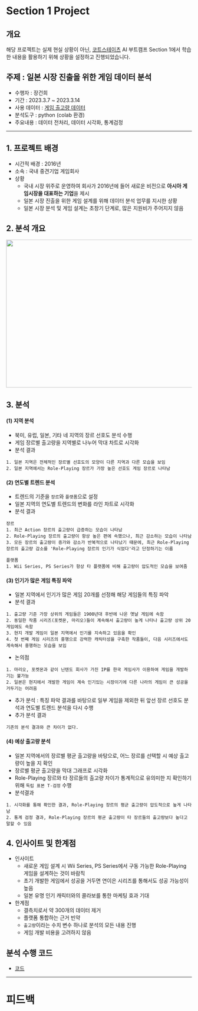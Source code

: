 # Section 1 Project

## 개요
해당 프로젝트는 실제 현실 상황이 아닌, [코트스테이츠](https://github.com/codestates) AI 부트캠프 Section 1에서 학습한 내용을 활용하기 위해 상황을 설정하고 진행되었습니다.

## 주제 : 일본 시장 진출을 위한 게임 데이터 분석
* 수행자 : 장건희
* 기간 : 2023.3.7 ~ 2023.3.14
* 사용 데이터 : [게임 출고량 데이터](https://ds-lecture-data.s3.ap-northeast-2.amazonaws.com/datasets/vgames2.csv)
* 분석도구 : python (colab 환경)
* 주요내용 : 데이터 전처리, 데이터 시각화, 통계검정
* * *

## 1. 프로젝트 배경
- 시간적 배경 : 2016년
- 소속 : 국내 중견기업 게임회사 
- 상황
  - 국내 시장 위주로 운영하여 회사가 2016년에 들어 새로운 비전으로 **아시아 게임시장을 대표하는 기업**을 제시
  - 일본 시장 진출을 위한 게임 설계를 위해 데이터 분석 업무를 지시한 상황
  - 일본 시장 분석 및 게임 설계는 초창기 단계로, 많은 지원비가 주어지지 않음



## 2. 분석 개요
<p align="center"><img src = https://i.imgur.com/NNjrbut.png width="1000" height="400"/> 

  
## 3. 분석

#### (1) 지역 분석
- 북미, 유럽, 일본, 기타 네 지역의 장르 선호도 분석 수행
- 게임 장르별 출고량을 지역별로 나누어 막대 차트로 시각화
- 분석 결과
```
1. 일본 지역은 전체적인 장르별 선호도의 모양이 다른 지역과 다른 모습을 보임
2. 일본 지역에서는 Role-Playing 장르가 가장 높은 선호도 게임 장르로 나타남
```

#### (2) 연도별 트렌드 분석
- 트렌드의 기준을 `장르`와 `플랫폼`으로 설정
- 일본 지역의 연도별 트렌드의 변화를 라인 차트로 시각화
- 분석 결과
```
장르 
1. 최근 Action 장르의 출고량이 급증하는 모습이 나타남 
2. Role-Playing 장르의 출고량이 항상 높은 편에 속했으나, 최근 감소하는 모습이 나타남
3. 모든 장르의 출고량이 증가와 감소가 반복적으로 나타났기 때문에, 최근 Role-Playing 장르의 출고량 감소를 'Role-Playing 장르의 인기가 식었다'라고 단정하기는 이름
  
플랫폼
1. Wii Series, PS Series가 항상 타 플랫폼에 비해 출고량이 압도적인 모습을 보여줌
```
#### (3) 인기가 많은 게임 특징 파악
- 일본 지역에서 인기가 많은 게임 20개를 선정해 해당 게임들의 특징 파악
- 분석 결과
```
1. 출고량 기준 가장 상위의 게임들은 1900년대 후반에 나온 옛날 게임에 속함
2. 동일한 작품 시리즈(포켓몬, 마리오)들이 계속해서 출고량이 높게 나타나 출고량 상위 20 게임에도 속함
3. 현지 개발 게임이 일본 지역에서 인기를 지속하고 있음을 확인 
4. 첫 번째 게임 시리즈의 흥행으로 강력한 캐릭터성을 구축한 작품들이, 다음 시리즈에서도 계속해서 흥행하는 모습을 보임
```
- 논의점
```
1. 마리오, 포켓몬과 같이 닌텐도 회사가 가진 IP를 한국 게임사가 이용하여 게임을 개발하기는 불가능
2. 일본은 현지에서 개발한 게임이 계속 인기있는 시장이기에 다른 나라의 게임이 큰 성공을 거두기는 어려움
```
- 추가 분석 : 특징 파악 결과를 바탕으로 일부 게임을 제외한 뒤 앞선 장르 선호도 분석과 연도별 트렌드 분석을 다시 수행
- 추가 분석 결과
```
기존의 분석 결과와 큰 차이가 없다.
```
#### (4) 예상 출고량 분석
- 일본 지역에서의 장르별 평균 출고량을 바탕으로, 어느 장르를 선택할 시 예상 출고량이 높을 지 확인
- 장르별 평균 출고량을 막대 그래프로 시각화
- Role-Playing 장르와 타 장르들의 출고량 차이가 통계적으로 유의미한 지 확인하기 위해 `독립 표본 T-검정` 수행
- 분석결과
```
1. 시각화를 통해 확인한 결과, Role-Playing 장르의 평균 출고량이 압도적으로 높게 나타남
2. 통계 검정 결과, Role-Playing 장르의 평균 출고량이 타 장르들의 출고량보다 높다고 말할 수 있음
```

## 4. 인사이트 및 한계점
- 인사이트
  - 새로운 게임 설계 시 Wii Series, PS Series에서 구동 가능한 Role-Playing 게임을 설계하는 것이 바람직
  - 초기 개발한 게임에서 성공을 거두면 연이은 시리즈를 통해서도 성공 가능성이 높음
  - 일본 유명 인기 캐릭터와의 콜라보를 통한 마케팅 효과 기대
- 한계점
  - 결측치로서 약 300개의 데이터 제거
  - 플랫폼 통합하는 근거 빈약
  - `출고량`이라는 수치 변수 하나로 분석의 모든 내용 진행
  - 게임 개발 비용을 고려하지 않음

## 분석 수행 코드
- [코드](https://github.com/kuma987/Section-1-Project/blob/main/code/Section1_Project.ipynb)

* * *
# 피드백


